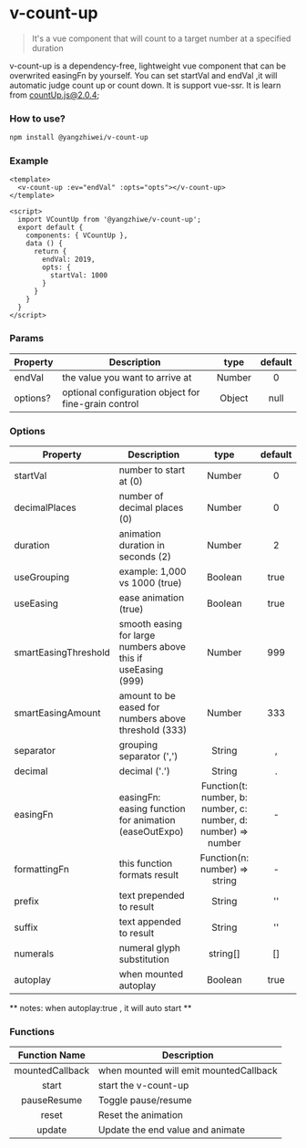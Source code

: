 # v-count-up

> It's a vue component that will count to a target number at a specified duration

v-count-up is a dependency-free, lightweight vue component that can be overwrited easingFn by yourself.
You can set startVal and endVal ,it will automatic judge count up or count down.
It is support vue-ssr.
It is learn from countUp.js@2.0.4;

<!-- ## [Try the demo](https://github.com/WillamYang/v-count-up/demo/) -->

### How to use?
```bash
npm install @yangzhiwei/v-count-up
```

### Example

```vue
<template>
  <v-count-up :ev="endVal" :opts="opts"></v-count-up>
</template>

<script>
  import VCountUp from '@yangzhiwe/v-count-up';
  export default {
    components: { VCountUp },
    data () {
      return {
        endVal: 2019,
        opts: {
          startVal: 1000
        }
      }
    }
  }
</script>
```

<!-- Use CDN Script: [demo](https://github.com/WillamYang/v-count-up/demo/) -->

### Params
|    Property    |    Description   |   type   |	default	|
| -----------------  | ---------------- | :--------: | :----------: |
| endVal       | the value you want to arrive at |Number| 0 |
| options?       | optional configuration object for fine-grain control |Object| null |



### Options
|    Property    |    Description   |   type   |	default	|
| -----------------  | ---------------- | :--------: | :----------: |
| startVal       | number to start at (0) |Number| 0 |
| decimalPlaces         | number of decimal places (0) |Number | 0 |
| duration         | animation duration in seconds (2) |Number | 2 |
| useGrouping         | example: 1,000 vs 1000 (true) |Boolean | true |
| useEasing         | ease animation (true) |Boolean | true |
| smartEasingThreshold         | smooth easing for large numbers above this if useEasing (999) |Number | 999 |
| smartEasingAmount         | amount to be eased for numbers above threshold (333) |Number | 333 |
| separator         | grouping separator (',') |String | , |
| decimal         | decimal ('.') |String | . |
| easingFn         | easingFn: easing function for animation (easeOutExpo) |Function(t: number, b: number, c: number, d: number) => number | - |
| formattingFn         | this function formats result |Function(n: number) => string | - |
| prefix         | text prepended to result |String | '' |
| suffix         | text appended to result |String | '' |
| numerals         | numeral glyph substitution |string[] | [] |
| autoplay         | when mounted autoplay |Boolean | true |

** notes: when autoplay:true , it will auto start **


### Functions
| Function Name | Description   |
| :--------:   | -----  |
|    mountedCallback    |  when mounted will emit  mountedCallback  |
|    start    |  start the v-count-up  |
|    pauseResume    |  Toggle pause/resume  |
|    reset    |  Reset the animation |
|    update    |  Update the end value and animate |
